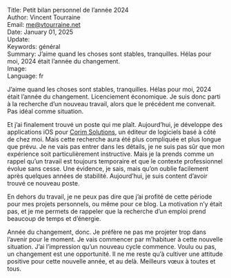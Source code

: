 Title:    Petit bilan personnel de l’année 2024  
Author:   Vincent Tourraine  
Email:    me@vtourraine.net  
Date:     January 01, 2025  
Update:   
Keywords: général  
Summary:  J’aime quand les choses sont stables, tranquilles. Hélas pour moi, 2024 était l’année du changement.  
Image:    
Language: fr  


J’aime quand les choses sont stables, tranquilles. Hélas pour moi, 2024 était l’année du changement. Licenciement économique. Je suis donc parti à la recherche d’un nouveau travail, alors que le précédent me convenait. Pas idéal comme situation.

Et j’ai finalement trouvé un poste qui me plaît. Aujourd’hui, je développe des applications iOS pour [Corim Solutions](https://www.corim-solutions.com/), un éditeur de logiciels basé à côté de chez moi. Mais cette recherche aura été plus compliquée et plus longue que prévu. Je ne vais pas entrer dans les détails, je ne suis pas sûr que mon expérience soit particulièrement instructive. Mais je la prends comme un rappel qu’un travail est toujours temporaire et que le contexte professionnel évolue sans cesse. Une évidence, je sais, mais qu’on oublie facilement après quelques années de stabilité. Aujourd’hui, je suis content d’avoir trouvé ce nouveau poste.

En dehors du travail, je ne peux pas dire que j’ai profité de cette période pour mes projets personnels, ou même pour ce blog. La motivation n’y était pas, et je me permets de rappeler que la recherche d’un emploi prend beaucoup de temps et d’énergie.

Année du changement, donc. Je préfère ne pas me projeter trop dans l’avenir pour le moment. Je vais commencer par m’habituer à cette nouvelle situation. J’ai l’impression qu’un nouveau cycle commence. Voulu ou pas, un changement est une opportunité. Il ne me reste qu’à cultiver une attitude positive pour cette nouvelle année, et au delà. Meilleurs vœux à toutes et tous.
